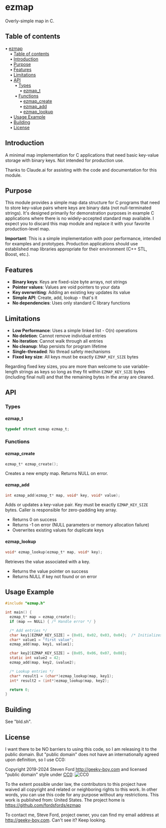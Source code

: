 # ezmap
Overly-simple map in C.


## Table of contents

<!-- mdtoc-start -->
&bull; [ezmap](#ezmap)  
&nbsp;&nbsp;&nbsp;&nbsp;&bull; [Table of contents](#table-of-contents)  
&nbsp;&nbsp;&nbsp;&nbsp;&bull; [Introduction](#introduction)  
&nbsp;&nbsp;&nbsp;&nbsp;&bull; [Purpose](#purpose)  
&nbsp;&nbsp;&nbsp;&nbsp;&bull; [Features](#features)  
&nbsp;&nbsp;&nbsp;&nbsp;&bull; [Limitations](#limitations)  
&nbsp;&nbsp;&nbsp;&nbsp;&bull; [API](#api)  
&nbsp;&nbsp;&nbsp;&nbsp;&nbsp;&nbsp;&nbsp;&nbsp;&bull; [Types](#types)  
&nbsp;&nbsp;&nbsp;&nbsp;&nbsp;&nbsp;&nbsp;&nbsp;&nbsp;&nbsp;&nbsp;&nbsp;&bull; [ezmap_t](#ezmap_t)  
&nbsp;&nbsp;&nbsp;&nbsp;&nbsp;&nbsp;&nbsp;&nbsp;&bull; [Functions](#functions)  
&nbsp;&nbsp;&nbsp;&nbsp;&nbsp;&nbsp;&nbsp;&nbsp;&nbsp;&nbsp;&nbsp;&nbsp;&bull; [ezmap_create](#ezmap_create)  
&nbsp;&nbsp;&nbsp;&nbsp;&nbsp;&nbsp;&nbsp;&nbsp;&nbsp;&nbsp;&nbsp;&nbsp;&bull; [ezmap_add](#ezmap_add)  
&nbsp;&nbsp;&nbsp;&nbsp;&nbsp;&nbsp;&nbsp;&nbsp;&nbsp;&nbsp;&nbsp;&nbsp;&bull; [ezmap_lookup](#ezmap_lookup)  
&nbsp;&nbsp;&nbsp;&nbsp;&bull; [Usage Example](#usage-example)  
&nbsp;&nbsp;&nbsp;&nbsp;&bull; [Building](#building)  
&nbsp;&nbsp;&nbsp;&nbsp;&bull; [License](#license)  
<!-- TOC created by '../mdtoc/mdtoc.pl README.md' (see https://github.com/fordsfords/mdtoc) -->
<!-- mdtoc-end -->


## Introduction

A minimal map implementation for C applications that need basic key-value storage with binary keys.
Not intended for production use.

Thanks to Claude.ai for assisting with the code and documentation for this module.

## Purpose

This module provides a simple map data structure for C programs that need to store key-value pairs
where keys are binary data (not null-terminated strings).
It's designed primarily for demonstration purposes in example C applications where there is no
widely-accepted standard map available.
I expect you to discard this map module and replace it with your favorite production-level map.

**Important**: This is a simple implementation with poor performance,
intended for examples and prototypes.
Production applications should use established map libraries appropriate
for their environment (C++ STL, Boost, etc.).

## Features

- **Binary keys**: Keys are fixed-size byte arrays, not strings
- **Pointer values**: Values are void pointers to your data
- **Key overwriting**: Adding an existing key updates its value
- **Simple API**: Create, add, lookup - that's it
- **No dependencies**: Uses only standard C library functions

## Limitations

- **Low Performance**: Uses a simple linked list - O(n) operations
- **No deletion**: Cannot remove individual entries
- **No iteration**: Cannot walk through all entries
- **No cleanup**: Map persists for program lifetime
- **Single-threaded**: No thread safety mechanisms
- **Fixed key size**: All keys must be exactly `EZMAP_KEY_SIZE` bytes

Regarding fixed key sizes, you are more than welcome to use
variable-length strings as keys so long as they fit within
`EZMAP_KEY_SIZE` bytes (including final null)
and that the remaining bytes in the array are cleared.

## API

### Types

#### ezmap_t

```c
typedef struct ezmap ezmap_t;
```

### Functions

#### ezmap_create

```c
ezmap_t* ezmap_create();
```
Creates a new empty map. Returns NULL on error.

#### ezmap_add

```c
int ezmap_add(ezmap_t* map, void* key, void* value);
```

Adds or updates a key-value pair. Key must be exactly `EZMAP_KEY_SIZE` bytes.
Caller is responsible for zero-padding key array.
- Returns 0 on success
- Returns -1 on error (NULL parameters or memory allocation failure)
- Overwrites existing values for duplicate keys

#### ezmap_lookup

```c
void* ezmap_lookup(ezmap_t* map, void* key);
```
Retrieves the value associated with a key.
- Returns the value pointer on success
- Returns NULL if key not found or on error

## Usage Example

```c
#include "ezmap.h"

int main() {
  ezmap_t* map = ezmap_create();
  if (map == NULL) { /* Handle error */ }

  /* Add entries */
  char key1[EZMAP_KEY_SIZE] = {0x01, 0x02, 0x03, 0x04};  /* Initializes rest of bytes to 0. */
  char* value1 = "first value";
  ezmap_add(map, key1, value1);

  char key2[EZMAP_KEY_SIZE] = {0x05, 0x06, 0x07, 0x08};
  static int value2 = 42;
  ezmap_add(map, key2, &value2);

  /* Lookup entries */
  char* result1 = (char*)ezmap_lookup(map, key1);
  int* result2 = (int*)ezmap_lookup(map, key2);

  return 0;
}
```

## Building

See "bld.sh".


## License

I want there to be NO barriers to using this code, so I am releasing it to the public domain.
But "public domain" does not have an internationally agreed upon definition, so I use CC0:

Copyright 2019-2024 Steven Ford http://geeky-boy.com and licensed
"public domain" style under
[CC0](http://creativecommons.org/publicdomain/zero/1.0/):
![CC0](https://licensebuttons.net/p/zero/1.0/88x31.png "CC0")

To the extent possible under law, the contributors to this project have
waived all copyright and related or neighboring rights to this work.
In other words, you can use this code for any purpose without any
restrictions.  This work is published from: United States.  The project home
is https://github.com/fordsfords/ezmap

To contact me, Steve Ford, project owner, you can find my email address
at http://geeky-boy.com.  Can't see it?  Keep looking.
